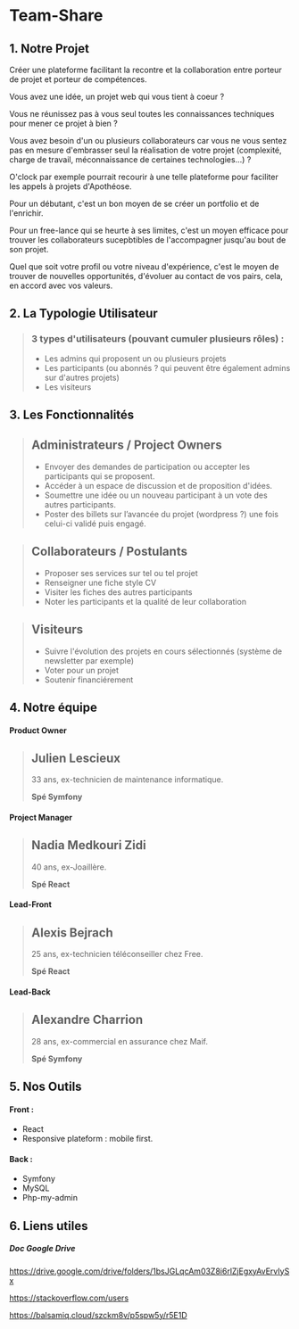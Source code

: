# Team-Share

## 1. Notre Projet
>
Créer une plateforme facilitant la recontre et la collaboration entre porteur de projet et porteur de compétences.
>
Vous avez une idée, un projet web qui vous tient à coeur ?
>
Vous ne réunissez pas à vous seul toutes les connaissances techniques pour mener ce projet à bien ?
>
Vous avez besoin d'un ou plusieurs collaborateurs car vous ne vous sentez pas en mesure d'embrasser seul la réalisation de votre projet (complexité, charge de travail, méconnaissance de certaines technologies...) ?
>
O'clock par exemple pourrait recourir à une telle plateforme pour faciliter les appels à projets d'Apothéose.
>
Pour un débutant, c'est un bon moyen de se créer un portfolio et de l'enrichir.
> 
Pour un free-lance qui se heurte à ses limites, c'est un moyen efficace pour trouver les collaborateurs sucepbtibles de l'accompagner jusqu'au bout de son projet.
>
Quel que soit votre profil ou votre niveau d'expérience, c'est le moyen de trouver de nouvelles opportunités, d'évoluer au contact de vos pairs, cela, en accord avec vos valeurs.

## 2. La Typologie Utilisateur

> ### 3 types d'utilisateurs (pouvant cumuler plusieurs rôles) :
>* Les admins qui proposent un ou plusieurs projets
>* Les participants (ou abonnés ? qui peuvent être également admins sur d'autres projets)
>* Les visiteurs

## 3. Les Fonctionnalités

> ## Administrateurs / Project Owners ##
> * Envoyer des demandes de participation ou accepter les participants qui se proposent.
> * Accéder à un espace de discussion et de proposition d'idées.
> * Soumettre une idée ou un nouveau participant à un vote des autres participants.
> * Poster des billets sur l’avancée du projet (wordpress ?) une fois celui-ci validé puis engagé.
##
> ##  Collaborateurs / Postulants 
> * Proposer ses services sur tel ou tel projet
> * Renseigner une fiche style CV
> * Visiter les fiches des autres participants
> * Noter les participants et la qualité de leur collaboration
##
> ## Visiteurs
> * Suivre l'évolution des projets en cours sélectionnés (système de newsletter par exemple)
> * Voter pour un projet
> * Soutenir financiérement 
##
## 4. Notre équipe

#### Product Owner
> ## Julien Lescieux ##
>
>  33 ans, ex-technicien de maintenance informatique.
>
>  **Spé Symfony**

#### Project Manager  
> ## Nadia Medkouri Zidi ##
>
> 40 ans, ex-Joaillère.
>
> **Spé React**

#### Lead-Front
> ## Alexis Bejrach ##
>
> 25 ans, ex-technicien téléconseiller chez Free.
>
> **Spé React**

#### Lead-Back
> ## Alexandre Charrion ##
> 
>28 ans, ex-commercial en assurance chez Maif.
>
> **Spé Symfony**


## 5. Nos Outils 

#### Front : 
  * React
  * Responsive plateform : mobile first.

#### Back : 
  * Symfony
  * MySQL
  * Php-my-admin

## 6. Liens utiles 
##### Doc Google Drive ######
>
https://drive.google.com/drive/folders/1bsJGLqcAm03Z8i6rlZjEgxyAvErvIySx
>
https://stackoverflow.com/users
>
https://balsamiq.cloud/szckm8v/p5spw5y/r5E1D
